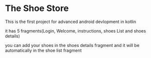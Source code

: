 # The Shoe Store

This is the first project for advanced android devlopment in kotlin

it has 5 fragments(Login, Welcome, instructions, shoes List and shoes details)

you can add your shoes in the shoes details fragment and it will be automatically in the shoe list fragment
